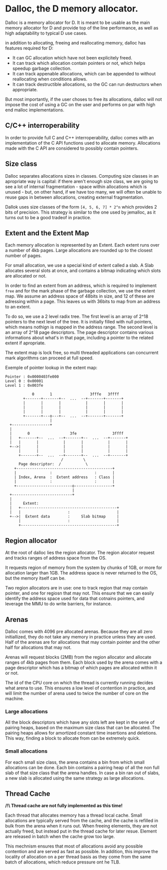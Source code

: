 # Dalloc, the D memory allocator.

Dalloc is a memory allocator for D. It is meant to be usable as the main memory
allocator for D and provide top of the line performance, as well as high
adaptability to typical D use cases.

in addition to allocating, freeing and reallocating memory, dalloc has features
required for D:

- It can GC allocation which have not been explicitely freed.
- It can track which allocation contain pointers or not, which helps speedup
  garbage collection.
- It can track appenable allocations, which can be appended to without
  reallocating when conditions allows.
- It can track destructible allocations, so the GC can run destructors when
  appropriate.

But most importantly, if the user choses to free its allocations, dalloc will
not impose the cost of using a GC on the user and performs on par with high end
malloc implementations.

## C/C++ interroperability

In order to provide full C and C++ interroperability, dalloc comes with an
implementation of the C API functions used to allocate memory. Allocations made
with the C API are considered to possibly contain pointers.

## Size class

Dalloc separates allocations sizes in classes. Computing size classes in an
apropriate way is capital: if there aren't enough size class, we are going to
see a lot of internal fragmentation - space within allocations which is unused -
but, on other hand, if we have too many, we will often be unable to reuse gaps
in between allocations, creating external fragmentation.

Dallok uses size classes of the form `[4, 5, 6, 7] * 2^n` which provides 2 bits
of precision. This strategy is similar to the one used by jemalloc, as it turns
out to be a good tradeof in practice.

## Extent and the Extent Map

Each memory allocation is represented by an Extent. Each extent runs over a
number of 4kb pages. Large allocations are rounded up to the closest number of
pages.

For small allocation, we use a special kind of extent called a slab. A Slab
allocates several slots at once, and contains a bitmap indicating which slots
are allocated or not.

In order to find an extent from an address, which is required to implement
`free` and for the mark phase of the garbage collection, we use the extent map.
We assume an address space of 48bits in size, and 12 of these are adressing
within a page. This leaves us with 36bits to map from an address to an extent.

To do so, we use a 2 level radix tree. The first level is an array of 2^18
pointers to the next level of the tree. It is initially filled with null
pointers, which means nothign is mapped in the address range. The second level
is an array of 2^18 page descriptors. The page descriptor contains various
informations about what's in that page, including a pointer to the related
extent if apropriate.

The extent map is lock free, so multi threaded applications can concurrent mark
algorithms can proceed at full speed.

Exemple of pointer lookup in the extent map:

```
Pointer : 0x0000403fe000
Level 0 : 0x00001
Level 1 : 0x003fe

            0       1                 3fffe   3ffff
        +-------+-------+--  ...  --+-------+-------+
        |       |       |           |       |       |
        |       |       |           |       |       |
        |       |       |           |       |       |
        +-------+---o---+--  ...  --+-------+-------+
                    |
  +-----------------+
  |
  |       0                  3fe                3ffff
  |   +-------+--  ...  --+-------+--  ...  --+-------+
  |   |       |           |       |           |       |
  +-->|       |           |       |           |       |
      |       |           |       |           |       |
      +-------+--  ...  --+-------+--  ...  --+-------+
                         /         \
      Page descriptor:  /           \
    +-------------------------------------------+
    |               :                   :       |
    | Index, Arena  :  Extent address   : Class |
    |               :                   :       |
    +-------------------------o-----------------+
                              |
  +---------------------------+
  |
  |     Extent:
  |   +-------------------------------------------+
  |   |                     :                     |
  +-->|  Extent data        :     Slab bitmap     |
      |                     :                     |
      +-------------------------------------------+
```

## Region allocator

At the root of dalloc lies the region allocator. The region alocator request and
tracks ranges of address space from the OS.

It requests region of memory from the system by chunks of 1GB, or more for
allocation larger than 1GB. The address space is never returned to the OS, but
the memory itself can be.

Two region allocators are in use: one to track region that may contain pointer,
and one for regiosn that may not. This ensure that we can easily identify the
address space used for data that cotnains pointers, and leverage the MMU to do
write barriers, for instance.

## Arenas

Dalloc comes with 4096 pre allocated arenas. Because they are all zero
initiallized, they do not take any memory in practice unless they are used. Half
of the arenas are for allocations that may contain pointer and the other half
for allocations that may not.

Arenas will request blocks (2MB) from the region allocator and allocate ranges
of 4kb pages from them. Each block used by the arena comes with a page
descriptor which has a bitmap of which pages are allocated within it or not.

The id of the CPU core on which the thread is currently running decides what
arena to use. This ensures a low level of contention in practice, and will limit
the number of arena used to twice the number of core on the machine.

### Large allocations

All the block descriptors which have any slots left are kept in the serie of
pairing heaps, based on the maximum size class that can be allocated. The
pairing heaps allows for amortized constant time insertions and deletions. This
way, finding a block to allocate from can be extremely quick.

### Small allocations

For each small size class, the arena contains a bin from which small allocations
can be done. Each bin contains a pairing heap of all the non full slab of that
size class that the arena handles. In case a bin ran out of slabs, a new slab is
allocated using the same strategy as large allocations.

## Thread Cache

**/!\ Thread cache are not fully implemented as this time!**

Each thread that allocates memory has a thread local cache. Small allocations
are typically served from the cache, and the cache is refilled in bulk from the
arena when it runs out. When freeing elements, they are not actually freed, but
instead put in the thread cache for later resue. Element are released in batch
when the cache grow too large.

This mechnism ensures that most of allocations avoid any possible contention and
are served as fast as possible. In addition, this improve the locality of
allocation on a per thread basis as they come from the same batch of
allocations, which reduce pressure ont he TLB.
